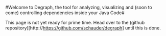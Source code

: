 #Welcome to Degraph, the tool for analyzing, visualizing and (soon to come) controlling dependencies inside your Java Code#

This page is not yet ready for prime time. Head over to the (github repository)[http://https://github.com/schauder/degraph] until this is done.

 